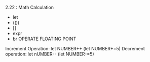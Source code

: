 2.22 : Math Calculation

- let
- (())
- []
- expr
- br    OPERATE FLOATING POINT

Increment Operation:
let NUMBER++ (let NUMBER+=5)
Decrement operation:
let nUMBER-- (let NUMBER-=5)